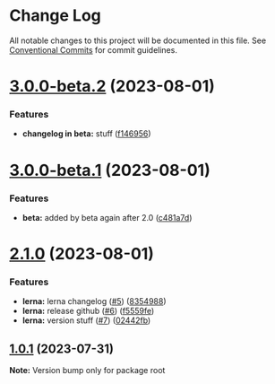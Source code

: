 # Change Log

All notable changes to this project will be documented in this file.
See [Conventional Commits](https://conventionalcommits.org) for commit guidelines.

# [3.0.0-beta.2](https://github.com/sedghi/alireza-beta-script/compare/v2.1.0...v3.0.0-beta.2) (2023-08-01)

### Features

- **changelog in beta:** stuff ([f146956](https://github.com/sedghi/alireza-beta-script/commit/f146956c1ca45d91b1339564de97e96c005595ca))

# [3.0.0-beta.1](https://github.com/sedghi/alireza-beta-script/compare/v2.0.0...v3.0.0-beta.1) (2023-08-01)

### Features

- **beta:** added by beta again after 2.0 ([c481a7d](https://github.com/sedghi/alireza-beta-script/commit/c481a7d6f866dadfbbcb4eff23b8ca1eca553790))

# [2.1.0](https://github.com/sedghi/alireza-beta-script/compare/v2.0.0...v2.1.0) (2023-08-01)

### Features

- **lerna:** lerna changelog ([#5](https://github.com/sedghi/alireza-beta-script/issues/5)) ([8354988](https://github.com/sedghi/alireza-beta-script/commit/8354988aaa876ac35f65b1c57daa1d4b6c5672d7))
- **lerna:** release github ([#6](https://github.com/sedghi/alireza-beta-script/issues/6)) ([f5559fe](https://github.com/sedghi/alireza-beta-script/commit/f5559fea2b574ebc89ce6544018da36438ce4f47))
- **lerna:** version stuff ([#7](https://github.com/sedghi/alireza-beta-script/issues/7)) ([02442fb](https://github.com/sedghi/alireza-beta-script/commit/02442fb11a235d6202ece90f9a121a9729c90c2e))

## [1.0.1](https://github.com/cornerstonejs/cornerstone3D-beta/compare/v1.0.0...v1.0.1) (2023-07-31)

**Note:** Version bump only for package root
